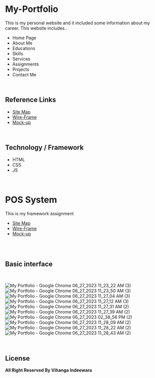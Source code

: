 # My-Portfolio
This is my personal website and it included some information about my career. This website includes..
<br/>

<ul>
    <li>Home Page</li>
    <li>About Me</li>
    <li>Educations</li>
    <li>Skills</li>
    <li>Services</li>
    <li>Assignments</li>
    <li>Projects</li>
    <li>Contact Me</li>
</ul>
<br>

<h2>Reference Links</h2>
<ul>
  <li><a href="https://www.gloomaps.com/oHk6KfphME">Site Map</a></li>
  <li><a href="https://wireframe.cc/82slNG">Wire-Frame</a></li>
  <li><a href="https://www.figma.com/file/JxlMj8DorMNlUPSqQPIqwP/Untitled?node-id=1%3A2">Mock-up</a></li>
 </ul> 

<br>


<h2>Technology / Framework</h2>
<ul>
  <li>HTML</li>
  <li>CSS</li>
  <li>JS</li>
 </ul> 
 
 <br>


# POS System
This is my framework assignment


<ul>
  <li><a href="https://www.gloomaps.com/9y9NkqE6TD">Site Map</a></li>
  <li><a href="https://wireframe.cc/12M1MW">Wire-Frame</a></li>
  <li><a href="https://www.figma.com/file/Xba3Be2pUIsXZia1ohyxL5/POS-System?node-id=1%3A2">Mock-up</a></li>
 </ul> 
 

<br>
<br>
<h2>Basic interface</h2>
<br>

![My Portfolio - Google Chrome 06_27_2023 11_23_22 AM (3)](https://github.com/VihangaIndeewara/My-Portfolio/assets/101233779/513d2eb4-1c8a-4828-bc1e-e3fefd4a9525)
![My Portfolio - Google Chrome 06_27_2023 11_23_50 AM (3)](https://github.com/VihangaIndeewara/My-Portfolio/assets/101233779/0ecf2ad9-a0ef-4a5f-a651-5ddd3d9b63a4)
![My Portfolio - Google Chrome 06_27_2023 11_27_04 AM (3)](https://github.com/VihangaIndeewara/My-Portfolio/assets/101233779/18d619a6-a38e-454f-8bb4-80bee17193ed)
![My Portfolio - Google Chrome 06_27_2023 11_27_12 AM (3)](https://github.com/VihangaIndeewara/My-Portfolio/assets/101233779/357c7774-7c10-433a-a9a8-7cd341382a47)
![My Portfolio - Google Chrome 06_27_2023 11_27_31 AM (2)](https://github.com/VihangaIndeewara/My-Portfolio/assets/101233779/78fc09d1-485c-406f-a544-dcecde65f61a)
![My Portfolio - Google Chrome 06_27_2023 11_27_39 AM (2)](https://github.com/VihangaIndeewara/My-Portfolio/assets/101233779/4a724ff0-d3c7-4a39-b9fe-d1dc6d63d04c)
![My Portfolio - Google Chrome 06_27_2023 02_38_56 PM (2)](https://github.com/VihangaIndeewara/My-Portfolio/assets/101233779/6eb162c6-ee47-4007-adab-554e586dddd0)
![My Portfolio - Google Chrome 06_27_2023 11_28_09 AM (2)](https://github.com/VihangaIndeewara/My-Portfolio/assets/101233779/15653326-ce56-4d04-b335-3bcade1ff15a)
![My Portfolio - Google Chrome 06_27_2023 11_28_22 AM (2)](https://github.com/VihangaIndeewara/My-Portfolio/assets/101233779/ed6b1ebe-cdee-4b1e-8dc5-5b74a3eeda2d)
![My Portfolio - Google Chrome 06_27_2023 11_28_43 AM (2)](https://github.com/VihangaIndeewara/My-Portfolio/assets/101233779/04c064fb-d3cb-48c5-a6fc-5042fda93a28)


<br>
<h2>License</h2>
<b>All Right Reserved By Vihanga Indeewara</b>

